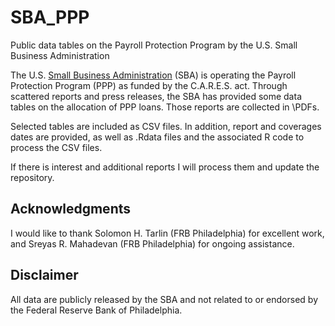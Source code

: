 # SBA_PPP
Public data tables on the Payroll Protection Program by the U.S. Small Business Administration 

The U.S. [Small Business Administration](https://www.sba.gov/) (SBA) is operating the Payroll Protection Program (PPP) as funded by the C.A.R.E.S. act. Through scattered reports and press releases, the SBA has provided some data tables on the allocation of PPP loans. Those reports are collected in \PDFs.

Selected tables are included as CSV files. In addition, report and coverages dates are provided, as well as .Rdata files and the associated R code to process the CSV files.

If there is interest and additional reports I will process them and update the repository.

## Acknowledgments

I would like to thank Solomon H. Tarlin (FRB Philadelphia) for excellent work, and Sreyas R. Mahadevan (FRB Philadelphia) for ongoing assistance.

## Disclaimer

All data are publicly released by the SBA and not related to or endorsed by the Federal Reserve Bank of Philadelphia. 